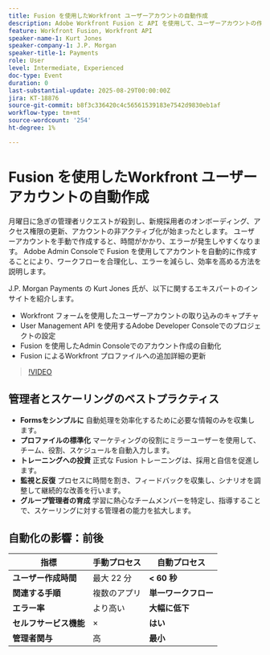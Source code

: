 ```yaml
---
title: Fusion を使用したWorkfront ユーザーアカウントの自動作成
description: Adobe Workfront Fusion と API を使用して、ユーザーアカウントの作成を自動化し、セットアップ時間を 22 分から 60 秒未満に短縮し、効率を向上させる方法について説明します。
feature: Workfront Fusion, Workfront API
speaker-name-1: Kurt Jones
speaker-company-1: J.P. Morgan
speaker-title-1: Payments
role: User
level: Intermediate, Experienced
doc-type: Event
duration: 0
last-substantial-update: 2025-08-29T00:00:00Z
jira: KT-18876
source-git-commit: b8f3c336420c4c56561539183e7542d9830eb1af
workflow-type: tm+mt
source-wordcount: '254'
ht-degree: 1%

---
```



# Fusion を使用したWorkfront ユーザーアカウントの自動作成

月曜日に急ぎの管理者リクエストが殺到し、新規採用者のオンボーディング、アクセス権限の更新、アカウントの非アクティブ化が始まったとします。 ユーザーアカウントを手動で作成すると、時間がかかり、エラーが発生しやすくなります。 Adobe Admin Consoleで Fusion を使用してアカウントを自動的に作成することにより、ワークフローを合理化し、エラーを減らし、効率を高める方法を説明します。

J.P. Morgan Payments の Kurt Jones 氏が、以下に関するエキスパートのインサイトを紹介します。

* Workfront フォームを使用したユーザーアカウントの取り込みのキャプチャ
* User Management API を使用するAdobe Developer Consoleでのプロジェクトの設定
* Fusion を使用したAdmin Consoleでのアカウント作成の自動化
* Fusion によるWorkfront プロファイルへの追加詳細の更新

>[!VIDEO](https://video.tv.adobe.com/v/3471496/?learn=on&enablevpops)

## 管理者とスケーリングのベストプラクティス

* **Formsをシンプルに** 自動処理を効率化するために必要な情報のみを収集します。
* **プロファイルの標準化** マーケティングの役割にミラーユーザーを使用して、チーム、役割、スケジュールを自動入力します。
* **トレーニングへの投資** 正式な Fusion トレーニングは、採用と自信を促進します。
* **監視と反復** プロセスに時間を割き、フィードバックを収集し、シナリオを調整して継続的な改善を行います。
* **グループ管理者の育成** 学習に熱心なチームメンバーを特定し、指導することで、スケーリングに対する管理者の能力を拡大します。

## 自動化の影響：前後

| **指標** | **手動プロセス** | **自動プロセス** |
|-------------------------------|--------------------|-------------------------|
| **ユーザー作成時間** | 最大 22 分 | **&lt; 60 秒** |
| **関連する手順** | 複数のアプリ | **単一ワークフロー** |
| **エラー率** | より高い | **大幅に低下** |
| **セルフサービス機能** | × | **はい** |
| **管理者関与** | 高 | **最小** |